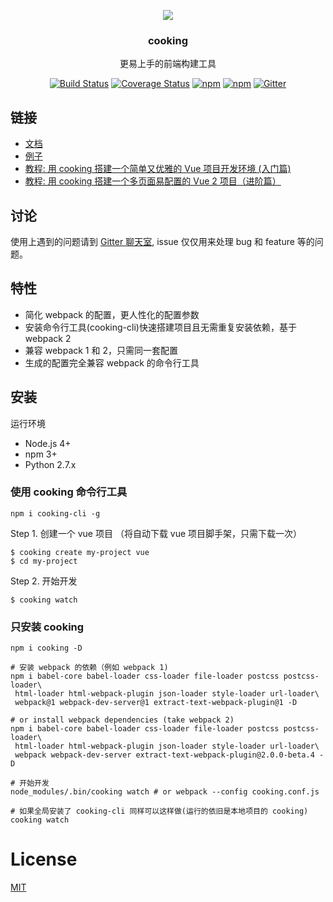 <p align="center"><a href="http://elemefe.github.io/cooking/" target="_blank"><img src="https://cdn.rawgit.com/ElemeFE/cooking/gh-pages/static/logo.f3eae12.svg"></a></p>
<h3 align="center">cooking</h3>
<p align="center">
  更易上手的前端构建工具
</p>

<p align="center">
<a target="_blank" href="https://travis-ci.org/ElemeFE/cooking"><img src="https://travis-ci.org/ElemeFE/cooking.svg?branch=master" alt="Build Status"></a>
<a target="_blank" href='https://coveralls.io/github/ElemeFE/cooking?branch=master'><img src='https://coveralls.io/repos/github/ElemeFE/cooking/badge.svg?branch=master' alt='Coverage Status' /></a>
<a target="_blank" href="https://www.npmjs.com/package/cooking"><img src="https://img.shields.io/npm/dm/cooking.svg?maxAge=2592000" alt="npm"></a>
<a target="_blank" href="https://www.npmjs.com/package/cooking"><img src="https://img.shields.io/npm/v/cooking.svg?maxAge=6000" alt="npm"></a>
<a target="_blank" href="https://gitter.im/QingWei-Li/cooking?utm_source=share-link&utm_medium=link&utm_campaign=share-link"><img src="https://img.shields.io/gitter/room/QingWei-Li/cooking.svg?maxAge=2592000" alt="Gitter"></a>
</p>

## 链接
- [文档](http://cookingjs.github.io)
- [例子](https://github.com/cooking-demo)
- [教程: 用 cooking 搭建一个简单又优雅的 Vue 项目开发环境 (入门篇)](https://zhuanlan.zhihu.com/p/22387692)
- [教程: 用 cooking 搭建一个多页面易配置的 Vue 2 项目（进阶篇）](https://zhuanlan.zhihu.com/p/22610408)

## 讨论
使用上遇到的问题请到 [Gitter 聊天室](https://gitter.im/QingWei-Li/cooking?utm_source=share-link&utm_medium=link&utm_campaign=share-link), issue 仅仅用来处理 bug 和 feature 等的问题。

## 特性
- 简化 webpack 的配置，更人性化的配置参数
- 安装命令行工具(cooking-cli)快速搭建项目且无需重复安装依赖，基于 webpack 2
- 兼容 webpack 1 和 2，只需同一套配置
- 生成的配置完全兼容 webpack 的命令行工具

## 安装

运行环境
- Node.js 4+
- npm 3+
- Python 2.7.x


### 使用 cooking 命令行工具
```shell
npm i cooking-cli -g
```

Step 1. 创建一个 vue 项目 （将自动下载 vue 项目脚手架，只需下载一次）
```shell
$ cooking create my-project vue
$ cd my-project
```

Step 2. 开始开发
```shell
$ cooking watch
```

### 只安装 cooking
```shell
npm i cooking -D

# 安装 webpack 的依赖（例如 webpack 1)
npm i babel-core babel-loader css-loader file-loader postcss postcss-loader\
 html-loader html-webpack-plugin json-loader style-loader url-loader\
 webpack@1 webpack-dev-server@1 extract-text-webpack-plugin@1 -D

# or install webpack dependencies (take webpack 2)
npm i babel-core babel-loader css-loader file-loader postcss postcss-loader\
 html-loader html-webpack-plugin json-loader style-loader url-loader\
 webpack webpack-dev-server extract-text-webpack-plugin@2.0.0-beta.4 -D

# 开始开发
node_modules/.bin/cooking watch # or webpack --config cooking.conf.js

# 如果全局安装了 cooking-cli 同样可以这样做(运行的依旧是本地项目的 cooking)
cooking watch
```

# License
[MIT](https://github.com/ElemeFE/cooking/LICENSE)
